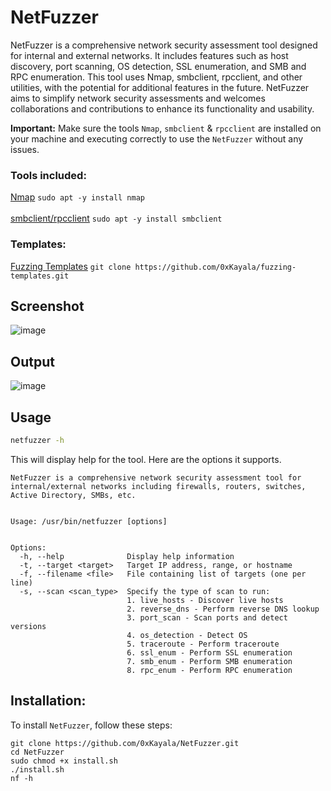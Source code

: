 # NetFuzzer
NetFuzzer is a comprehensive network security assessment tool designed for internal and external networks. It includes features such as host discovery, port scanning, OS detection, SSL enumeration, and SMB and RPC enumeration. This tool uses Nmap, smbclient, rpcclient, and other utilities, with the potential for additional features in the future. NetFuzzer aims to simplify network security assessments and welcomes collaborations and contributions to enhance its functionality and usability.

**Important:** Make sure the tools `Nmap`, `smbclient` & `rpcclient` are installed on your machine and executing correctly to use the `NetFuzzer` without any issues.

### Tools included:
[Nmap]() `sudo apt -y install nmap`<br><br>
[smbclient/rpcclient]() `sudo apt -y install smbclient`

### Templates:
[Fuzzing Templates](https://github.com/0xKayala/fuzzing-templates) `git clone https://github.com/0xKayala/fuzzing-templates.git`

## Screenshot
![image](https://github.com/0xKayala/NetFuzzer/assets/16838353/07e81a29-ad7c-4e07-b3ab-3355be8ac5be)


## Output
![image](https://github.com/0xKayala/NucleiFuzzer/assets/16838353/16c8eac9-6924-4196-ae71-70e98057e47c)

## Usage

```sh
netfuzzer -h
```

This will display help for the tool. Here are the options it supports.

```console
NetFuzzer is a comprehensive network security assessment tool for internal/external networks including firewalls, routers, switches, Active Directory, SMBs, etc.


Usage: /usr/bin/netfuzzer [options]


Options:
  -h, --help              Display help information
  -t, --target <target>   Target IP address, range, or hostname
  -f, --filename <file>   File containing list of targets (one per line)
  -s, --scan <scan_type>  Specify the type of scan to run:
                          1. live_hosts - Discover live hosts
                          2. reverse_dns - Perform reverse DNS lookup
                          3. port_scan - Scan ports and detect versions
                          4. os_detection - Detect OS
                          5. traceroute - Perform traceroute
                          6. ssl_enum - Perform SSL enumeration
                          7. smb_enum - Perform SMB enumeration
                          8. rpc_enum - Perform RPC enumeration
```  

## Installation:

To install `NetFuzzer`, follow these steps:

```
git clone https://github.com/0xKayala/NetFuzzer.git
cd NetFuzzer
sudo chmod +x install.sh
./install.sh
nf -h
```

